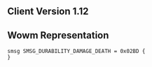 ## Client Version 1.12

## Wowm Representation
```rust,ignore
smsg SMSG_DURABILITY_DAMAGE_DEATH = 0x02BD {
}

```

